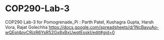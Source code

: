 # COP290-Lab-3
COP290 Lab-3 for Pomogrenade_Pi : Parth Patel, Kushagra Gupta, Harsh Vora, Rajat Golechha
https://docs.google.com/spreadsheets/d/1NcBavuAo-wQEpI4pvCRjzR6YsR52Gx8xBxUwqtEsskI/edit#gid=0
